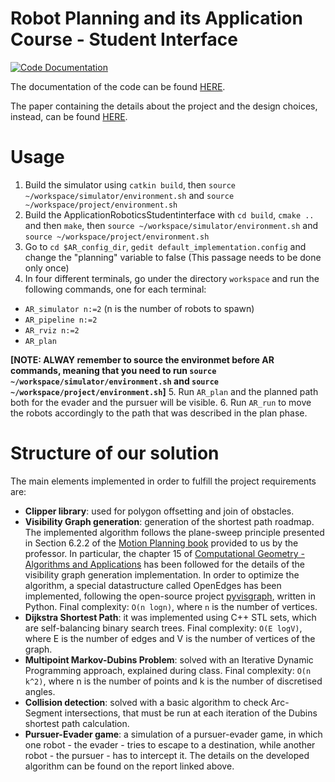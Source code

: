 # Robot Planning and its Application Course - Student Interface
[![Code Documentation](https://codedocs.xyz/lucademenego99/AppliedRoboticsStudentInterface.svg)](https://codedocs.xyz/lucademenego99/AppliedRoboticsStudentInterface/)

The documentation of the code can be found [HERE](https://codedocs.xyz/lucademenego99/AppliedRoboticsStudentInterface/).

The paper containing the details about the project and the design choices, instead, can be found [HERE](https://drive.google.com/file/d/1TaRlKhSLFmJkzNcFJuVxksPoW7azdRX3/view?usp=sharing).

# Usage
1. Build the simulator using `catkin build`, then `source ~/workspace/simulator/environment.sh` and `source ~/workspace/project/environment.sh`
2. Build the ApplicationRoboticsStudentinterface with `cd build`, `cmake ..` and then `make`, then `source ~/workspace/simulator/environment.sh` and `source ~/workspace/project/environment.sh`
3. Go to `cd $AR_config_dir`, `gedit default_implementation.config` and change the "planning" variable to false (This passage needs to be done only once)
4. In four different terminals, go under the directory `workspace` and run the following commands, one for each terminal:
  - `AR_simulator n:=2` (n is the number of robots to spawn)
  - `AR_pipeline n:=2`
  - `AR_rviz n:=2`
  - `AR_plan`

**[NOTE: ALWAY remember to source the environmet before AR commands, meaning that you need to run `source ~/workspace/simulator/environment.sh` and `source ~/workspace/project/environment.sh`]**
5. Run `AR_plan` and the planned path both for the evader and the pursuer will be visible.
6. Run `AR_run` to move the robots accordingly to the path that was described in the plan phase.


# Structure of our solution
The main elements implemented in order to fulfill the project requirements are:
- **Clipper library**: used for polygon offsetting and join of obstacles.
- **Visibility Graph generation**: generation of the shortest path roadmap. The implemented algorithm follows the plane-sweep principle presented in Section 6.2.2 of the [Motion Planning book](http://lavalle.pl/planning/ch6.pdf) provided to us by the professor. In particular, the chapter 15 of [Computational Geometry - Algorithms and Applications](https://people.inf.elte.hu/fekete/algoritmusok_msc/terinfo_geom/konyvek/Computational%20Geometry%20-%20Algorithms%20and%20Applications,%203rd%20Ed.pdf) has been followed for the details of the visibility graph generation implementation. In order to optimize the algorithm, a special datastructure called OpenEdges has been implemented, following the open-source project [pyvisgraph](https://github.com/TaipanRex/pyvisgraph), written in Python. Final complexity: `O(n logn)`, where `n` is the number of vertices.
- **Dijkstra Shortest Path**: it was implemented using C++ STL sets, which are self-balancing binary search trees. Final complexity: `O(E logV)`, where E is the number of edges and V is the number of vertices of the graph.
- **Multipoint Markov-Dubins Problem**: solved with an Iterative Dynamic Programming approach, explained during class. Final complexity: `O(n k^2)`, where n is the number of points and k is the number of discretised angles.
- **Collision detection**: solved with a basic algorithm to check Arc-Segment intersections, that must be run at each iteration of the Dubins shortest path calculation.
- **Pursuer-Evader game**: a simulation of a pursuer-evader game, in which one robot - the evader - tries to escape to a destination, while another robot - the pursuer - has to intercept it. The details on the developed algorithm can be found on the report linked above.

